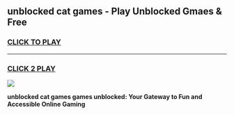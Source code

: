 
## unblocked cat games - Play Unblocked Gmaes & Free
<h3>
<a href="https://premium.freeplayer.one?title=unblocked_cat_games&ref=20F">CLICK TO PLAY</a></h3>
<hr>

<h3>
<a href="https://premium.freeplayer.one?title=unblocked_cat_games&ref=20F">CLICK 2 PLAY</a>
  
</h3>

<a href="https://premium.freeplayer.one?title=unblocked_cat_games&ref=20F/"><img src="https://clearcache.store/games.png"></a>


**unblocked cat games games unblocked: Your Gateway to Fun and Accessible Online Gaming**
